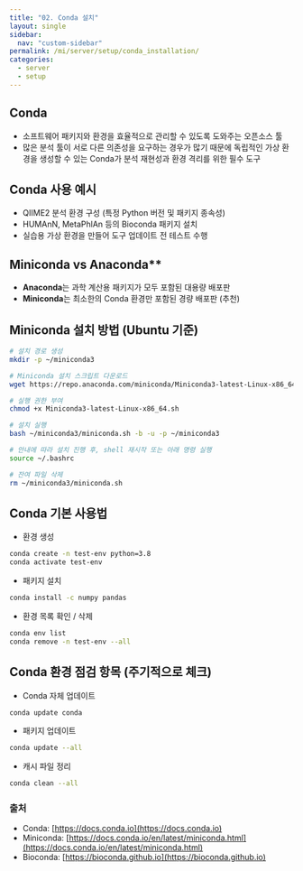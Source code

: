 ```yaml
---
title: "02. Conda 설치"
layout: single
sidebar:
  nav: "custom-sidebar"
permalink: /mi/server/setup/conda_installation/
categories:
  - server
  - setup
---
```



## Conda
- 소프트웨어 패키지와 환경을 효율적으로 관리할 수 있도록 도와주는 오픈소스 툴
- 많은 분석 툴이 서로 다른 의존성을 요구하는 경우가 많기 때문에 독립적인 가상 환경을 생성할 수 있는 Conda가 분석 재현성과 환경 격리를 위한 필수 도구


## Conda 사용 예시
- QIIME2 분석 환경 구성 (특정 Python 버전 및 패키지 종속성)
- HUMAnN, MetaPhlAn 등의 Bioconda 패키지 설치
- 실습용 가상 환경을 만들어 도구 업데이트 전 테스트 수행


## Miniconda vs Anaconda**
- **Anaconda**는 과학 계산용 패키지가 모두 포함된 대용량 배포판
- **Miniconda**는 최소한의 Conda 환경만 포함된 경량 배포판 (추천)


## Miniconda 설치 방법 (Ubuntu 기준)

```bash
# 설치 경로 생성
mkdir -p ~/miniconda3

# Miniconda 설치 스크립트 다운로드
wget https://repo.anaconda.com/miniconda/Miniconda3-latest-Linux-x86_64.sh -O ~/miniconda3/miniconda.sh

# 실행 권한 부여
chmod +x Miniconda3-latest-Linux-x86_64.sh

# 설치 실행
bash ~/miniconda3/miniconda.sh -b -u -p ~/miniconda3

# 안내에 따라 설치 진행 후, shell 재시작 또는 아래 명령 실행
source ~/.bashrc

# 잔여 파일 삭제
rm ~/miniconda3/miniconda.sh
```


## Conda 기본 사용법

- 환경 생성
```bash
conda create -n test-env python=3.8
conda activate test-env
```
- 패키지 설치
```bash
conda install -c numpy pandas
```
- 환경 목록 확인 / 삭제
```bash
conda env list
conda remove -n test-env --all
```


## Conda 환경 점검 항목 (주기적으로 체크)

- Conda 자체 업데이트
```bash
conda update conda
```
- 패키지 업데이트
```bash
conda update --all
```
- 캐시 파일 정리
```bash
conda clean --all
```

### 출처
- Conda: [https://docs.conda.io](https://docs.conda.io)
- Miniconda: [https://docs.conda.io/en/latest/miniconda.html](https://docs.conda.io/en/latest/miniconda.html)
- Bioconda: [https://bioconda.github.io](https://bioconda.github.io)
